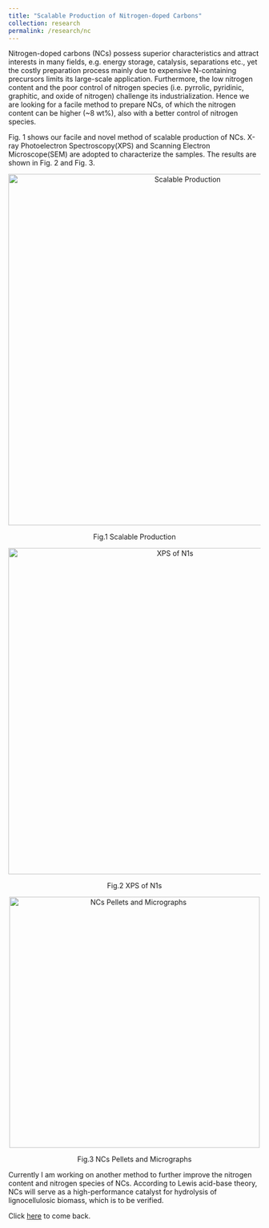 ```yaml
---
title: "Scalable Production of Nitrogen-doped Carbons"
collection: research
permalink: /research/nc
---
```

Nitrogen-doped carbons (NCs) possess superior characteristics and attract interests in many fields, e.g. energy storage,
catalysis, separations etc., yet the costly preparation process mainly due to expensive N-containing precursors limits
its large-scale application. Furthermore, the low nitrogen content and the poor control of nitrogen species (i.e. pyrrolic,
pyridinic, graphitic, and oxide of nitrogen) challenge its industrialization. Hence we are looking for a facile method to prepare NCs, of which the nitrogen content can be higher (~8 wt%), also with a better control of nitrogen species.

Fig. 1 shows our facile and novel method of scalable production of NCs. X-ray Photoelectron Spectroscopy(XPS) and Scanning Electron Microscope(SEM) are adopted to characterize the samples. The results are shown in Fig. 2 and Fig. 3.

 <div>
  <p align="center">
  <img src="https://raw.githubusercontent.com/Wenbin-Xu/Wenbin-Xu.github.io/master/images/r3_1.png?raw=true" alt="Scalable Production" style="width: 700px;"/> 
</p>
  <p  align="center">Fig.1 Scalable Production</p>
 </div>

 <div>
  <p align="center">
  <img src="https://raw.githubusercontent.com/Wenbin-Xu/Wenbin-Xu.github.io/master/images/r3_2.png?raw=true" alt="XPS of N1s" style="width: 650px;"/> 
</p>
  <p  align="center">Fig.2 XPS of N1s</p>
 </div>

 <div>
  <p align="center">
  <img src="https://raw.githubusercontent.com/Wenbin-Xu/Wenbin-Xu.github.io/master/images/r3_3.png?raw=true" alt="NCs Pellets and Micrographs" style="width: 500px;"/> 
</p>
  <p  align="center">Fig.3 NCs Pellets and Micrographs</p>
 </div>
 
Currently I am working on another method to further improve the nitrogen content and nitrogen species of NCs. According to Lewis acid-base theory, NCs will serve as a high-performance catalyst for hydrolysis of lignocellulosic biomass, which is to be verified. 

Click [here](https://wenbin-xu.github.io/research/) to come back.
